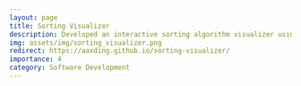 ```yaml
---
layout: page
title: Sorting Visualizer
description: Developed an interactive sorting algorithm visualizer using Vite, React, TypeScript, and Tailwind CSS. The tool features real-time animations of algorithms like Bubble Sort, synchronized with pseudocode display.
img: assets/img/sorting_visualizer.png
redirect: https://aaxding.github.io/sorting-visualizer/
importance: 4
category: Software Development
---
```

